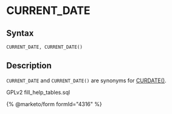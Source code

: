 
# CURRENT_DATE

## Syntax


```
CURRENT_DATE, CURRENT_DATE()
```

## Description


`CURRENT_DATE` and `CURRENT_DATE()` are synonyms for [CURDATE()](curdate.md).


GPLv2 fill_help_tables.sql


{% @marketo/form formId="4316" %}
